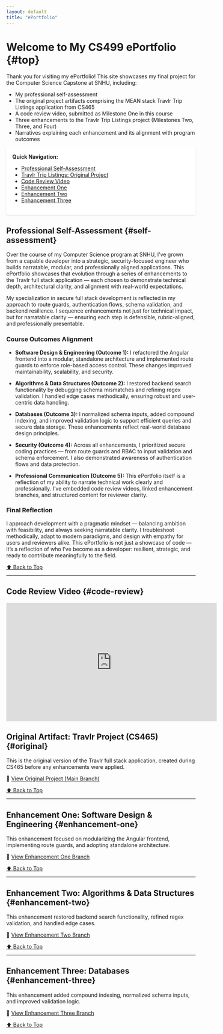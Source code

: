 ```yaml
---
layout: default
title: "ePortfolio"
---
```


# Welcome to My CS499 ePortfolio {#top}

Thank you for visiting my ePortfolio! This site showcases my final project for the Computer Science Capstone at SNHU, including:

- My professional self-assessment
- The original project artifacts comprising the MEAN stack Travlr Trip Listings application from CS465
- A code review video, submitted as Milestone One in this course
- Three enhancements to the Travlr Trip Listings project (Milestones Two, Three, and Four)
- Narratives explaining each enhancement and its alignment with program outcomes

<!-- 🔗 Sticky Quick Navigation -->
<div style="position: sticky; top: 0; background-color: white; padding: 1rem; z-index: 1000; box-shadow: 0 2px 4px rgba(0,0,0,0.1);">
  <strong>Quick Navigation:</strong>
  <ul>
    <li><a href="#self-assessment">Professional Self-Assessment</a></li>
    <li><a href="#original">Travlr Trip Listings: Original Project</a></li>
    <li><a href="#code-review">Code Review Video</a></li>
    <li><a href="#enhancement-one">Enhancement One</a></li>
    <li><a href="#enhancement-two">Enhancement Two</a></li>
    <li><a href="#enhancement-three">Enhancement Three</a></li>
  </ul>
</div>

## Professional Self-Assessment {#self-assessment}

Over the course of my Computer Science program at SNHU, I’ve grown from a capable developer into a strategic, security-focused engineer who builds narratable, modular, and professionally aligned applications. This ePortfolio showcases that evolution through a series of enhancements to the Travlr full stack application — each chosen to demonstrate technical depth, architectural clarity, and alignment with real-world expectations.

My specialization in secure full stack development is reflected in my approach to route guards, authentication flows, schema validation, and backend resilience. I sequence enhancements not just for technical impact, but for narratable clarity — ensuring each step is defensible, rubric-aligned, and professionally presentable.

### Course Outcomes Alignment

- **Software Design & Engineering (Outcome 1):** I refactored the Angular frontend into a modular, standalone architecture and implemented route guards to enforce role-based access control. These changes improved maintainability, scalability, and security.

- **Algorithms & Data Structures (Outcome 2):** I restored backend search functionality by debugging schema mismatches and refining regex validation. I handled edge cases methodically, ensuring robust and user-centric data handling.

- **Databases (Outcome 3):** I normalized schema inputs, added compound indexing, and improved validation logic to support efficient queries and secure data storage. These enhancements reflect real-world database design principles.

- **Security (Outcome 4):** Across all enhancements, I prioritized secure coding practices — from route guards and RBAC to input validation and schema enforcement. I also demonstrated awareness of authentication flows and data protection.

- **Professional Communication (Outcome 5):** This ePortfolio itself is a reflection of my ability to narrate technical work clearly and professionally. I’ve embedded code review videos, linked enhancement branches, and structured content for reviewer clarity.

### Final Reflection

I approach development with a pragmatic mindset — balancing ambition with feasibility, and always seeking narratable clarity. I troubleshoot methodically, adapt to modern paradigms, and design with empathy for users and reviewers alike. This ePortfolio is not just a showcase of code — it’s a reflection of who I’ve become as a developer: resilient, strategic, and ready to contribute meaningfully to the field.

[⬆️ Back to Top](#top)

---

## Code Review Video {#code-review}

<iframe width="560" height="315" src="https://www.youtube.com/embed/OFDothTvoj4" title="Travlr Project Code Review" frameborder="0" allowfullscreen></iframe>

## Original Artifact: Travlr Project (CS465) {#original}

This is the original version of the Travlr full stack application, created during CS465 before any enhancements were applied.

🔗 <a href="https://github.com/joselgarza/cs465-fullstack/tree/main" target="_blank">View Original Project (Main Branch)</a>

[⬆️ Back to Top](#top)

---

## Enhancement One: Software Design & Engineering {#enhancement-one}

This enhancement focused on modularizing the Angular frontend, implementing route guards, and adopting standalone architecture.

🔗 <a href="https://github.com/joselgarza/cs465-fullstack/tree/enhancement-one" target="_blank">View Enhancement One Branch</a>

[⬆️ Back to Top](#top)

---

## Enhancement Two: Algorithms & Data Structures {#enhancement-two}

This enhancement restored backend search functionality, refined regex validation, and handled edge cases.

🔗 <a href="https://github.com/joselgarza/cs465-fullstack/tree/enhancement-two" target="_blank">View Enhancement Two Branch</a>

[⬆️ Back to Top](#top)

---

## Enhancement Three: Databases {#enhancement-three}

This enhancement added compound indexing, normalized schema inputs, and improved validation logic.

🔗 <a href="https://github.com/joselgarza/cs465-fullstack/tree/enhancement-three" target="_blank">View Enhancement Three Branch</a>

[⬆️ Back to Top](#top)
